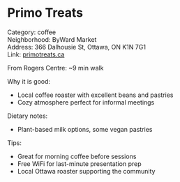 # Primo Treats

Category: coffee  
Neighborhood: ByWard Market  
Address: 366 Dalhousie St, Ottawa, ON K1N 7G1  
Link: [primotreats.ca](https://primotreats.ca)  

From Rogers Centre: ~9 min walk

Why it is good:  
- Local coffee roaster with excellent beans and pastries  
- Cozy atmosphere perfect for informal meetings  

Dietary notes:  
- Plant-based milk options, some vegan pastries  

Tips:  
- Great for morning coffee before sessions  
- Free WiFi for last-minute presentation prep  
- Local Ottawa roaster supporting the community